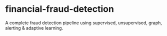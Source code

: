 # financial-fraud-detection
A complete fraud detection pipeline using supervised, unsupervised, graph, alerting &amp; adaptive learning.

